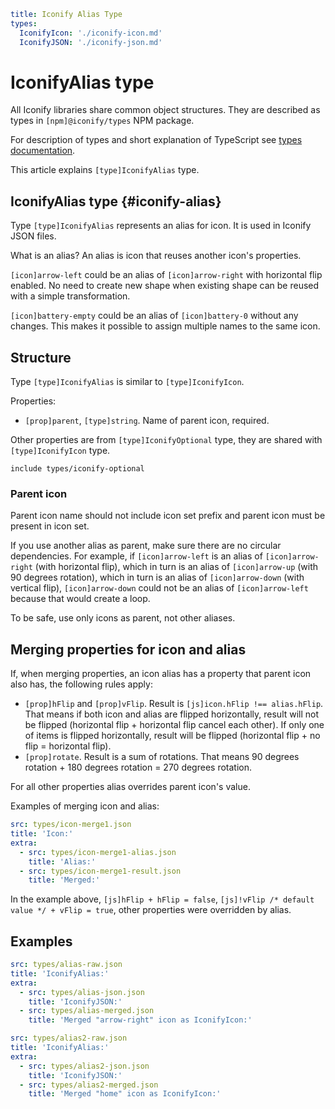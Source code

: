 ```yaml
title: Iconify Alias Type
types:
  IconifyIcon: './iconify-icon.md'
  IconifyJSON: './iconify-json.md'
```

# IconifyAlias type

All Iconify libraries share common object structures. They are described as types in `[npm]@iconify/types` NPM package.

For description of types and short explanation of TypeScript see [types documentation](./index.md).

This article explains `[type]IconifyAlias` type.

## IconifyAlias type {#iconify-alias}

Type `[type]IconifyAlias` represents an alias for icon. It is used in Iconify JSON files.

What is an alias? An alias is icon that reuses another icon's properties.

`[icon]arrow-left` could be an alias of `[icon]arrow-right` with horizontal flip enabled. No need to create new shape when existing shape can be reused with a simple transformation.

`[icon]battery-empty` could be an alias of `[icon]battery-0` without any changes. This makes it possible to assign multiple names to the same icon.

## Structure

Type `[type]IconifyAlias` is similar to `[type]IconifyIcon`.

Properties:

- `[prop]parent`, `[type]string`. Name of parent icon, required.

Other properties are from `[type]IconifyOptional` type, they are shared with `[type]IconifyIcon` type.

`include types/iconify-optional`

### Parent icon

Parent icon name should not include icon set prefix and parent icon must be present in icon set.

If you use another alias as parent, make sure there are no circular dependencies. For example, if `[icon]arrow-left` is an alias of `[icon]arrow-right` (with horizontal flip), which in turn is an alias of `[icon]arrow-up` (with 90 degrees rotation), which in turn is an alias of `[icon]arrow-down` (with vertical flip), `[icon]arrow-down` could not be an alias of `[icon]arrow-left` because that would create a loop.

To be safe, use only icons as parent, not other aliases.

## Merging properties for icon and alias

If, when merging properties, an icon alias has a property that parent icon also has, the following rules apply:

- `[prop]hFlip` and `[prop]vFlip`. Result is `[js]icon.hFlip !== alias.hFlip`. That means if both icon and alias are flipped horizontally, result will not be flipped (horizontal flip + horizontal flip cancel each other). If only one of items is flipped horizontally, result will be flipped (horizontal flip + no flip = horizontal flip).
- `[prop]rotate`. Result is a sum of rotations. That means 90 degrees rotation + 180 degrees rotation = 270 degrees rotation.

For all other properties alias overrides parent icon's value.

Examples of merging icon and alias:

```yaml
src: types/icon-merge1.json
title: 'Icon:'
extra:
  - src: types/icon-merge1-alias.json
    title: 'Alias:'
  - src: types/icon-merge1-result.json
    title: 'Merged:'
```

In the example above, `[js]hFlip + hFlip = false`, `[js]!vFlip /* default value */ + vFlip = true`, other properties were overridden by alias.

## Examples

```yaml
src: types/alias-raw.json
title: 'IconifyAlias:'
extra:
  - src: types/alias-json.json
    title: 'IconifyJSON:'
  - src: types/alias-merged.json
    title: 'Merged "arrow-right" icon as IconifyIcon:'
```

```yaml
src: types/alias2-raw.json
title: 'IconifyAlias:'
extra:
  - src: types/alias2-json.json
    title: 'IconifyJSON:'
  - src: types/alias2-merged.json
    title: 'Merged "home" icon as IconifyIcon:'
```
